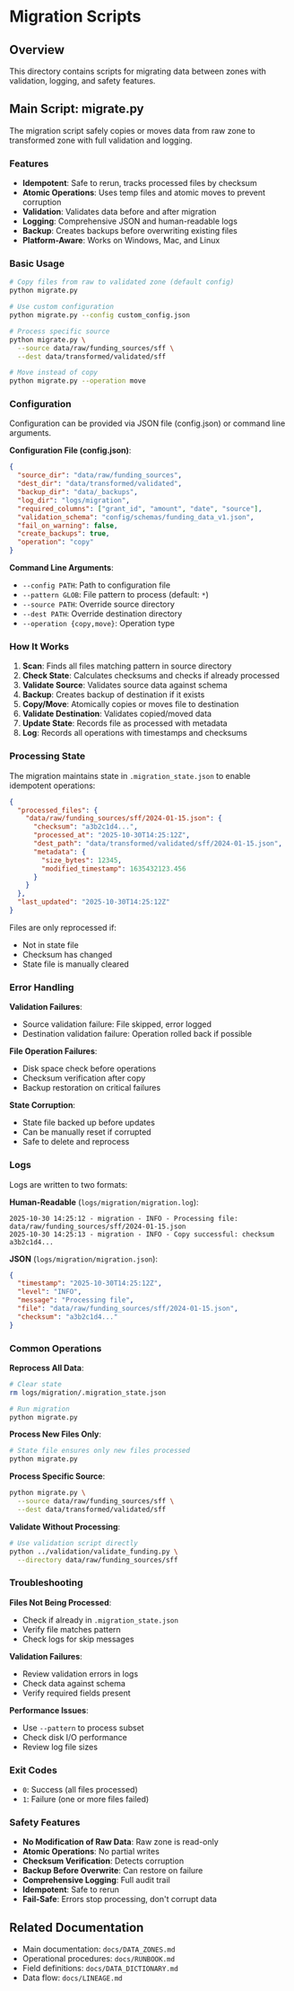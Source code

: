 # Migration Scripts

## Overview

This directory contains scripts for migrating data between zones with validation, logging, and safety features.

## Main Script: migrate.py

The migration script safely copies or moves data from raw zone to transformed zone with full validation and logging.

### Features

- **Idempotent**: Safe to rerun, tracks processed files by checksum
- **Atomic Operations**: Uses temp files and atomic moves to prevent corruption
- **Validation**: Validates data before and after migration
- **Logging**: Comprehensive JSON and human-readable logs
- **Backup**: Creates backups before overwriting existing files
- **Platform-Aware**: Works on Windows, Mac, and Linux

### Basic Usage

```bash
# Copy files from raw to validated zone (default config)
python migrate.py

# Use custom configuration
python migrate.py --config custom_config.json

# Process specific source
python migrate.py \
  --source data/raw/funding_sources/sff \
  --dest data/transformed/validated/sff

# Move instead of copy
python migrate.py --operation move
```

### Configuration

Configuration can be provided via JSON file (config.json) or command line arguments.

**Configuration File (config.json)**:
```json
{
  "source_dir": "data/raw/funding_sources",
  "dest_dir": "data/transformed/validated",
  "backup_dir": "data/_backups",
  "log_dir": "logs/migration",
  "required_columns": ["grant_id", "amount", "date", "source"],
  "validation_schema": "config/schemas/funding_data_v1.json",
  "fail_on_warning": false,
  "create_backups": true,
  "operation": "copy"
}
```

**Command Line Arguments**:
- `--config PATH`: Path to configuration file
- `--pattern GLOB`: File pattern to process (default: `*`)
- `--source PATH`: Override source directory
- `--dest PATH`: Override destination directory
- `--operation {copy,move}`: Operation type

### How It Works

1. **Scan**: Finds all files matching pattern in source directory
2. **Check State**: Calculates checksums and checks if already processed
3. **Validate Source**: Validates source data against schema
4. **Backup**: Creates backup of destination if it exists
5. **Copy/Move**: Atomically copies or moves file to destination
6. **Validate Destination**: Validates copied/moved data
7. **Update State**: Records file as processed with metadata
8. **Log**: Records all operations with timestamps and checksums

### Processing State

The migration maintains state in `.migration_state.json` to enable idempotent operations:

```json
{
  "processed_files": {
    "data/raw/funding_sources/sff/2024-01-15.json": {
      "checksum": "a3b2c1d4...",
      "processed_at": "2025-10-30T14:25:12Z",
      "dest_path": "data/transformed/validated/sff/2024-01-15.json",
      "metadata": {
        "size_bytes": 12345,
        "modified_timestamp": 1635432123.456
      }
    }
  },
  "last_updated": "2025-10-30T14:25:12Z"
}
```

Files are only reprocessed if:
- Not in state file
- Checksum has changed
- State file is manually cleared

### Error Handling

**Validation Failures**:
- Source validation failure: File skipped, error logged
- Destination validation failure: Operation rolled back if possible

**File Operation Failures**:
- Disk space check before operations
- Checksum verification after copy
- Backup restoration on critical failures

**State Corruption**:
- State file backed up before updates
- Can be manually reset if corrupted
- Safe to delete and reprocess

### Logs

Logs are written to two formats:

**Human-Readable** (`logs/migration/migration.log`):
```
2025-10-30 14:25:12 - migration - INFO - Processing file: data/raw/funding_sources/sff/2024-01-15.json
2025-10-30 14:25:13 - migration - INFO - Copy successful: checksum a3b2c1d4...
```

**JSON** (`logs/migration/migration.json`):
```json
{
  "timestamp": "2025-10-30T14:25:12Z",
  "level": "INFO",
  "message": "Processing file",
  "file": "data/raw/funding_sources/sff/2024-01-15.json",
  "checksum": "a3b2c1d4..."
}
```

### Common Operations

**Reprocess All Data**:
```bash
# Clear state
rm logs/migration/.migration_state.json

# Run migration
python migrate.py
```

**Process New Files Only**:
```bash
# State file ensures only new files processed
python migrate.py
```

**Process Specific Source**:
```bash
python migrate.py \
  --source data/raw/funding_sources/sff \
  --dest data/transformed/validated/sff
```

**Validate Without Processing**:
```bash
# Use validation script directly
python ../validation/validate_funding.py \
  --directory data/raw/funding_sources/sff
```

### Troubleshooting

**Files Not Being Processed**:
- Check if already in `.migration_state.json`
- Verify file matches pattern
- Check logs for skip messages

**Validation Failures**:
- Review validation errors in logs
- Check data against schema
- Verify required fields present

**Performance Issues**:
- Use `--pattern` to process subset
- Check disk I/O performance
- Review log file sizes

### Exit Codes

- `0`: Success (all files processed)
- `1`: Failure (one or more files failed)

### Safety Features

- **No Modification of Raw Data**: Raw zone is read-only
- **Atomic Operations**: No partial writes
- **Checksum Verification**: Detects corruption
- **Backup Before Overwrite**: Can restore on failure
- **Comprehensive Logging**: Full audit trail
- **Idempotent**: Safe to rerun
- **Fail-Safe**: Errors stop processing, don't corrupt data

## Related Documentation

- Main documentation: `docs/DATA_ZONES.md`
- Operational procedures: `docs/RUNBOOK.md`
- Field definitions: `docs/DATA_DICTIONARY.md`
- Data flow: `docs/LINEAGE.md`
